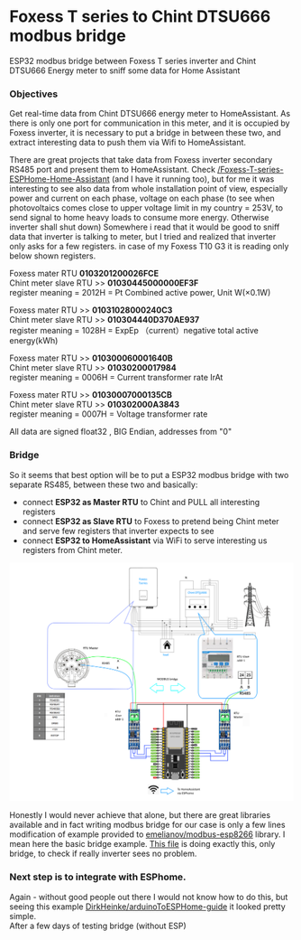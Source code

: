 # Foxess T series  to Chint DTSU666 modbus bridge
ESP32 modbus bridge between Foxess T series inverter and Chint DTSU666 Energy meter to sniff some data for Home Assistant

### Objectives

Get real-time data from Chint DTSU666 energy meter to HomeAssistant. As there is only one port for communication in this meter, and it is occupied by Foxess inverter, it is necessary to put a bridge in between these two, and extract interesting data to push them via Wifi to HomeAssistant.

There are great projects that take data from Foxess inverter secondary RS485 port and present them to HomeAssistant. Check [/Foxess-T-series-ESPHome-Home-Assistant](https://github.com/assembly12/Foxess-T-series-ESPHome-Home-Assistant) (and I have it running too), but for me it was interesting to see also data from whole installation point of view, especially power and current on each phase, voltage on each phase (to see when photovoltaics comes close to upper voltage limit in my country = 253V, to send signal to home heavy loads to consume more energy. Otherwise inverter shall shut down)
Somewhere i read that it would be good to sniff data that inverter is talking to meter, but I tried and realized that inverter only asks for a few registers. in case of my Foxess T10 G3 it is reading only below shown registers.  


Foxess mater RTU **0103201200026FCE**  
Chint meter slave RTU >> **01030445000000EF3F**  
register meaning = 2012H = Pt Combined active power, Unit W(×0.1W)

Foxess mater RTU >> **01031028000240C3**  
Chint meter slave RTU >> **010304440D370AE937**  
register meaning = 1028H = ExpEp （current）negative total active energy(kWh) 

Foxess mater RTU >> **010300060001640B**  
Chint meter slave RTU >> **01030200017984**  
register meaning = 0006H = Current transformer rate IrAt

Foxess mater RTU >> **01030007000135CB**  
Chint meter slave RTU >> **010302000A3843**  
register meaning = 0007H = Voltage transformer rate

All data are signed float32 , BIG Endian, addresses from "0"
### Bridge
So it seems that best option will be to put a ESP32 modbus bridge with two separate RS485, between these two and basically:
- connect **ESP32 as Master RTU** to Chint and PULL all interesting registers  
- connect **ESP32 as Slave RTU** to Foxess to pretend being Chint meter and serve few registers that inverter expects to see  
- connect **ESP32 to HomeAssistant** via WiFi to serve interesting us registers from Chint meter.  

![Foxess_modbus_bridge_via_ESP32_diagram](./media/Foxess_modbus_bridge_via_ESP32_diagram.png)

Honestly I would never achieve that alone, but there are great libraries available and in fact writing modbus bridge for our case is only a few lines modification of example provided to [emelianov/modbus-esp8266](emelianov/modbus-esp8266) library. I mean here the basic bridge example. 
[This file](./src/Modbus_chint_bridge_basic_two_serials.ino) is doing exactly this, only bridge, to check if really inverter sees no problem.
### Next step is to integrate with ESPhome. 
Again - without good people out there I would not know how to do this, but seeing this example [DirkHeinke/arduinoToESPHome-guide](https://github.com/DirkHeinke/arduinoToESPHome-guide) it looked pretty simple.  
After a few days of testing bridge (without ESP)